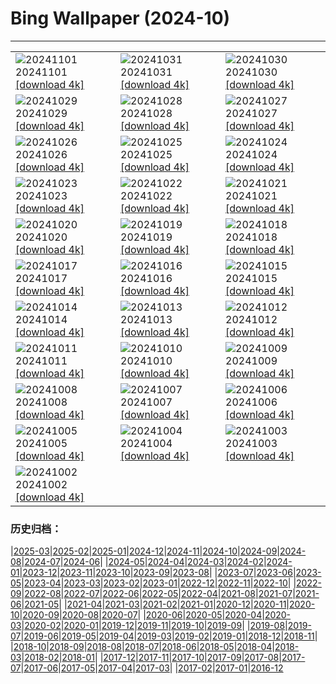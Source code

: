 # Bing Wallpaper (2024-10)
**************

<table><tr><td><img class="wallpaper" src="https://www.bing.com/th?id=OHR.VineyardsBlackForestFall_IT-IT5335405353_1920x1080.jpg" alt="20241101"> 20241101 <a class="wallpaper_link" href="https://www.bing.com/th?id=OHR.VineyardsBlackForestFall_IT-IT5335405353_UHD.jpg">[download 4k]</a></td><td><img class="wallpaper" src="https://www.bing.com/th?id=OHR.GargoyleParis_IT-IT0132581997_1920x1080.jpg" alt="20241031"> 20241031 <a class="wallpaper_link" href="https://www.bing.com/th?id=OHR.GargoyleParis_IT-IT0132581997_UHD.jpg">[download 4k]</a></td><td><img class="wallpaper" src="https://www.bing.com/th?id=OHR.HauntedEdinburgh_IT-IT6003359191_1920x1080.jpg" alt="20241030"> 20241030 <a class="wallpaper_link" href="https://www.bing.com/th?id=OHR.HauntedEdinburgh_IT-IT6003359191_UHD.jpg">[download 4k]</a></td></tr><tr><td><img class="wallpaper" src="https://www.bing.com/th?id=OHR.GreatOwl_IT-IT0398137154_1920x1080.jpg" alt="20241029"> 20241029 <a class="wallpaper_link" href="https://www.bing.com/th?id=OHR.GreatOwl_IT-IT0398137154_UHD.jpg">[download 4k]</a></td><td><img class="wallpaper" src="https://www.bing.com/th?id=OHR.PumpkinMist_IT-IT9256406866_1920x1080.jpg" alt="20241028"> 20241028 <a class="wallpaper_link" href="https://www.bing.com/th?id=OHR.PumpkinMist_IT-IT9256406866_UHD.jpg">[download 4k]</a></td><td><img class="wallpaper" src="https://www.bing.com/th?id=OHR.PolarBearHug_IT-IT9173503702_1920x1080.jpg" alt="20241027"> 20241027 <a class="wallpaper_link" href="https://www.bing.com/th?id=OHR.PolarBearHug_IT-IT9173503702_UHD.jpg">[download 4k]</a></td></tr><tr><td><img class="wallpaper" src="https://www.bing.com/th?id=OHR.MateraFolklore_IT-IT9091648904_1920x1080.jpg" alt="20241026"> 20241026 <a class="wallpaper_link" href="https://www.bing.com/th?id=OHR.MateraFolklore_IT-IT9091648904_UHD.jpg">[download 4k]</a></td><td><img class="wallpaper" src="https://www.bing.com/th?id=OHR.GiornataMondialeDellaPasta_IT-IT9004534121_1920x1080.jpg" alt="20241025"> 20241025 <a class="wallpaper_link" href="https://www.bing.com/th?id=OHR.GiornataMondialeDellaPasta_IT-IT9004534121_UHD.jpg">[download 4k]</a></td><td><img class="wallpaper" src="https://www.bing.com/th?id=OHR.GhostForest_IT-IT8926574914_1920x1080.jpg" alt="20241024"> 20241024 <a class="wallpaper_link" href="https://www.bing.com/th?id=OHR.GhostForest_IT-IT8926574914_UHD.jpg">[download 4k]</a></td></tr><tr><td><img class="wallpaper" src="https://www.bing.com/th?id=OHR.MadameSherriCastle_IT-IT9899044856_1920x1080.jpg" alt="20241023"> 20241023 <a class="wallpaper_link" href="https://www.bing.com/th?id=OHR.MadameSherriCastle_IT-IT9899044856_UHD.jpg">[download 4k]</a></td><td><img class="wallpaper" src="https://www.bing.com/th?id=OHR.MonsterDoor_IT-IT8784390686_1920x1080.jpg" alt="20241022"> 20241022 <a class="wallpaper_link" href="https://www.bing.com/th?id=OHR.MonsterDoor_IT-IT8784390686_UHD.jpg">[download 4k]</a></td><td><img class="wallpaper" src="https://www.bing.com/th?id=OHR.AutumnCypress_IT-IT8653466792_1920x1080.jpg" alt="20241021"> 20241021 <a class="wallpaper_link" href="https://www.bing.com/th?id=OHR.AutumnCypress_IT-IT8653466792_UHD.jpg">[download 4k]</a></td></tr><tr><td><img class="wallpaper" src="https://www.bing.com/th?id=OHR.SmilingSloth_IT-IT8557895163_1920x1080.jpg" alt="20241020"> 20241020 <a class="wallpaper_link" href="https://www.bing.com/th?id=OHR.SmilingSloth_IT-IT8557895163_UHD.jpg">[download 4k]</a></td><td><img class="wallpaper" src="https://www.bing.com/th?id=OHR.DenderaTemple_IT-IT8470650196_1920x1080.jpg" alt="20241019"> 20241019 <a class="wallpaper_link" href="https://www.bing.com/th?id=OHR.DenderaTemple_IT-IT8470650196_UHD.jpg">[download 4k]</a></td><td><img class="wallpaper" src="https://www.bing.com/th?id=OHR.CentralParkAutumn_IT-IT8332847317_1920x1080.jpg" alt="20241018"> 20241018 <a class="wallpaper_link" href="https://www.bing.com/th?id=OHR.CentralParkAutumn_IT-IT8332847317_UHD.jpg">[download 4k]</a></td></tr><tr><td><img class="wallpaper" src="https://www.bing.com/th?id=OHR.KochiaJapan_IT-IT3574438089_1920x1080.jpg" alt="20241017"> 20241017 <a class="wallpaper_link" href="https://www.bing.com/th?id=OHR.KochiaJapan_IT-IT3574438089_UHD.jpg">[download 4k]</a></td><td><img class="wallpaper" src="https://www.bing.com/th?id=OHR.RomeFilmFestival_IT-IT1206771137_1920x1080.jpg" alt="20241016"> 20241016 <a class="wallpaper_link" href="https://www.bing.com/th?id=OHR.RomeFilmFestival_IT-IT1206771137_UHD.jpg">[download 4k]</a></td><td><img class="wallpaper" src="https://www.bing.com/th?id=OHR.FossilsDorset_IT-IT8161903804_1920x1080.jpg" alt="20241015"> 20241015 <a class="wallpaper_link" href="https://www.bing.com/th?id=OHR.FossilsDorset_IT-IT8161903804_UHD.jpg">[download 4k]</a></td></tr><tr><td><img class="wallpaper" src="https://www.bing.com/th?id=OHR.CocoBeach_IT-IT3512339679_1920x1080.jpg" alt="20241014"> 20241014 <a class="wallpaper_link" href="https://www.bing.com/th?id=OHR.CocoBeach_IT-IT3512339679_UHD.jpg">[download 4k]</a></td><td><img class="wallpaper" src="https://www.bing.com/th?id=OHR.AlcazarSeville_IT-IT0712843452_1920x1080.jpg" alt="20241013"> 20241013 <a class="wallpaper_link" href="https://www.bing.com/th?id=OHR.AlcazarSeville_IT-IT0712843452_UHD.jpg">[download 4k]</a></td><td><img class="wallpaper" src="https://www.bing.com/th?id=OHR.QuebecDuck_IT-IT4692189372_1920x1080.jpg" alt="20241012"> 20241012 <a class="wallpaper_link" href="https://www.bing.com/th?id=OHR.QuebecDuck_IT-IT4692189372_UHD.jpg">[download 4k]</a></td></tr><tr><td><img class="wallpaper" src="https://www.bing.com/th?id=OHR.CelticColours_IT-IT4571823616_1920x1080.jpg" alt="20241011"> 20241011 <a class="wallpaper_link" href="https://www.bing.com/th?id=OHR.CelticColours_IT-IT4571823616_UHD.jpg">[download 4k]</a></td><td><img class="wallpaper" src="https://www.bing.com/th?id=OHR.SoranoItaly_IT-IT6958617726_1920x1080.jpg" alt="20241010"> 20241010 <a class="wallpaper_link" href="https://www.bing.com/th?id=OHR.SoranoItaly_IT-IT6958617726_UHD.jpg">[download 4k]</a></td><td><img class="wallpaper" src="https://www.bing.com/th?id=OHR.AspensColorado_IT-IT4462449086_1920x1080.jpg" alt="20241009"> 20241009 <a class="wallpaper_link" href="https://www.bing.com/th?id=OHR.AspensColorado_IT-IT4462449086_UHD.jpg">[download 4k]</a></td></tr><tr><td><img class="wallpaper" src="https://www.bing.com/th?id=OHR.MototiOctopus_IT-IT6416760928_1920x1080.jpg" alt="20241008"> 20241008 <a class="wallpaper_link" href="https://www.bing.com/th?id=OHR.MototiOctopus_IT-IT6416760928_UHD.jpg">[download 4k]</a></td><td><img class="wallpaper" src="https://www.bing.com/th?id=OHR.ElbePhilharmonic_IT-IT4294250253_1920x1080.jpg" alt="20241007"> 20241007 <a class="wallpaper_link" href="https://www.bing.com/th?id=OHR.ElbePhilharmonic_IT-IT4294250253_UHD.jpg">[download 4k]</a></td><td><img class="wallpaper" src="https://www.bing.com/th?id=OHR.ValleAostaGranParadiso_IT-IT5881740566_1920x1080.jpg" alt="20241006"> 20241006 <a class="wallpaper_link" href="https://www.bing.com/th?id=OHR.ValleAostaGranParadiso_IT-IT5881740566_UHD.jpg">[download 4k]</a></td></tr><tr><td><img class="wallpaper" src="https://www.bing.com/th?id=OHR.ElephantTeacher_IT-IT9988351261_1920x1080.jpg" alt="20241005"> 20241005 <a class="wallpaper_link" href="https://www.bing.com/th?id=OHR.ElephantTeacher_IT-IT9988351261_UHD.jpg">[download 4k]</a></td><td><img class="wallpaper" src="https://www.bing.com/th?id=OHR.EuropaMoon_IT-IT5266996752_1920x1080.jpg" alt="20241004"> 20241004 <a class="wallpaper_link" href="https://www.bing.com/th?id=OHR.EuropaMoon_IT-IT5266996752_UHD.jpg">[download 4k]</a></td><td><img class="wallpaper" src="https://www.bing.com/th?id=OHR.TajMahalReflection_IT-IT1242921978_1920x1080.jpg" alt="20241003"> 20241003 <a class="wallpaper_link" href="https://www.bing.com/th?id=OHR.TajMahalReflection_IT-IT1242921978_UHD.jpg">[download 4k]</a></td></tr><tr><td><img class="wallpaper" src="https://www.bing.com/th?id=OHR.LakeInItalianNonni_IT-IT2833873964_1920x1080.jpg" alt="20241002"> 20241002 <a class="wallpaper_link" href="https://www.bing.com/th?id=OHR.LakeInItalianNonni_IT-IT2833873964_UHD.jpg">[download 4k]</a></td><td></td><td></td></tr></table>

### 历史归档：

|[2025-03](/../2025-03/2025-03.md)|[2025-02](/../2025-02/2025-02.md)|[2025-01](/../2025-01/2025-01.md)|[2024-12](/../2024-12/2024-12.md)|[2024-11](/../2024-11/2024-11.md)|[2024-10](/2024-10.md)|[2024-09](/../2024-09/2024-09.md)|[2024-08](/../2024-08/2024-08.md)|[2024-07](/../2024-07/2024-07.md)|[2024-06](/../2024-06/2024-06.md)|
|[2024-05](/../2024-05/2024-05.md)|[2024-04](/../2024-04/2024-04.md)|[2024-03](/../2024-03/2024-03.md)|[2024-02](/../2024-02/2024-02.md)|[2024-01](/../2024-01/2024-01.md)|[2023-12](/../2023-12/2023-12.md)|[2023-11](/../2023-11/2023-11.md)|[2023-10](/../2023-10/2023-10.md)|[2023-09](/../2023-09/2023-09.md)|[2023-08](/../2023-08/2023-08.md)|
|[2023-07](/../2023-07/2023-07.md)|[2023-06](/../2023-06/2023-06.md)|[2023-05](/../2023-05/2023-05.md)|[2023-04](/../2023-04/2023-04.md)|[2023-03](/../2023-03/2023-03.md)|[2023-02](/../2023-02/2023-02.md)|[2023-01](/../2023-01/2023-01.md)|[2022-12](/../2022-12/2022-12.md)|[2022-11](/../2022-11/2022-11.md)|[2022-10](/../2022-10/2022-10.md)|
|[2022-09](/../2022-09/2022-09.md)|[2022-08](/../2022-08/2022-08.md)|[2022-07](/../2022-07/2022-07.md)|[2022-06](/../2022-06/2022-06.md)|[2022-05](/../2022-05/2022-05.md)|[2022-04](/../2022-04/2022-04.md)|[2021-08](/../2021-08/2021-08.md)|[2021-07](/../2021-07/2021-07.md)|[2021-06](/../2021-06/2021-06.md)|[2021-05](/../2021-05/2021-05.md)|
|[2021-04](/../2021-04/2021-04.md)|[2021-03](/../2021-03/2021-03.md)|[2021-02](/../2021-02/2021-02.md)|[2021-01](/../2021-01/2021-01.md)|[2020-12](/../2020-12/2020-12.md)|[2020-11](/../2020-11/2020-11.md)|[2020-10](/../2020-10/2020-10.md)|[2020-09](/../2020-09/2020-09.md)|[2020-08](/../2020-08/2020-08.md)|[2020-07](/../2020-07/2020-07.md)|
|[2020-06](/../2020-06/2020-06.md)|[2020-05](/../2020-05/2020-05.md)|[2020-04](/../2020-04/2020-04.md)|[2020-03](/../2020-03/2020-03.md)|[2020-02](/../2020-02/2020-02.md)|[2020-01](/../2020-01/2020-01.md)|[2019-12](/../2019-12/2019-12.md)|[2019-11](/../2019-11/2019-11.md)|[2019-10](/../2019-10/2019-10.md)|[2019-09](/../2019-09/2019-09.md)|
|[2019-08](/../2019-08/2019-08.md)|[2019-07](/../2019-07/2019-07.md)|[2019-06](/../2019-06/2019-06.md)|[2019-05](/../2019-05/2019-05.md)|[2019-04](/../2019-04/2019-04.md)|[2019-03](/../2019-03/2019-03.md)|[2019-02](/../2019-02/2019-02.md)|[2019-01](/../2019-01/2019-01.md)|[2018-12](/../2018-12/2018-12.md)|[2018-11](/../2018-11/2018-11.md)|
|[2018-10](/../2018-10/2018-10.md)|[2018-09](/../2018-09/2018-09.md)|[2018-08](/../2018-08/2018-08.md)|[2018-07](/../2018-07/2018-07.md)|[2018-06](/../2018-06/2018-06.md)|[2018-05](/../2018-05/2018-05.md)|[2018-04](/../2018-04/2018-04.md)|[2018-03](/../2018-03/2018-03.md)|[2018-02](/../2018-02/2018-02.md)|[2018-01](/../2018-01/2018-01.md)|
|[2017-12](/../2017-12/2017-12.md)|[2017-11](/../2017-11/2017-11.md)|[2017-10](/../2017-10/2017-10.md)|[2017-09](/../2017-09/2017-09.md)|[2017-08](/../2017-08/2017-08.md)|[2017-07](/../2017-07/2017-07.md)|[2017-06](/../2017-06/2017-06.md)|[2017-05](/../2017-05/2017-05.md)|[2017-04](/../2017-04/2017-04.md)|[2017-03](/../2017-03/2017-03.md)|
|[2017-02](/../2017-02/2017-02.md)|[2017-01](/../2017-01/2017-01.md)|[2016-12](/../2016-12/2016-12.md)